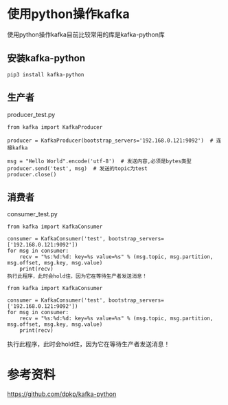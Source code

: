 # 使用python操作kafka

使用python操作kafka目前比较常用的库是kafka-python库

## 安装kafka-python
```
pip3 install kafka-python
```

## 生产者
producer_test.py

```
from kafka import KafkaProducer

producer = KafkaProducer(bootstrap_servers='192.168.0.121:9092')  # 连接kafka

msg = "Hello World".encode('utf-8')  # 发送内容,必须是bytes类型
producer.send('test', msg)  # 发送的topic为test
producer.close()
```

## 消费者
consumer_test.py

```
from kafka import KafkaConsumer

consumer = KafkaConsumer('test', bootstrap_servers=['192.168.0.121:9092'])
for msg in consumer:
    recv = "%s:%d:%d: key=%s value=%s" % (msg.topic, msg.partition, msg.offset, msg.key, msg.value)
    print(recv)
执行此程序，此时会hold住，因为它在等待生产者发送消息！

from kafka import KafkaConsumer

consumer = KafkaConsumer('test', bootstrap_servers=['192.168.0.121:9092'])
for msg in consumer:
    recv = "%s:%d:%d: key=%s value=%s" % (msg.topic, msg.partition, msg.offset, msg.key, msg.value)
    print(recv)
```

执行此程序，此时会hold住，因为它在等待生产者发送消息！




# 参考资料

https://github.com/dpkp/kafka-python



